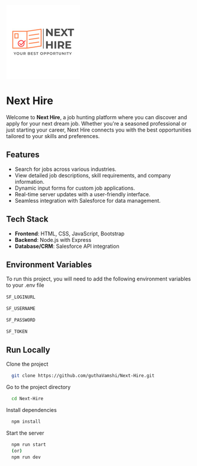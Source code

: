 
![Logo](Public/Images/next-hire.png)

# Next Hire

Welcome to **Next Hire**, a job hunting platform where you can discover and apply for your next dream job. Whether you're a seasoned professional or just starting your career, Next Hire connects you with the best opportunities tailored to your skills and preferences.

## Features
- Search for jobs across various industries.
- View detailed job descriptions, skill requirements, and company information.
- Dynamic input forms for custom job applications.
- Real-time server updates with a user-friendly interface.
- Seamless integration with Salesforce for data management.

## Tech Stack
- **Frontend**: HTML, CSS, JavaScript, Bootstrap
- **Backend**: Node.js with Express
- **Database/CRM**: Salesforce API integration


## Environment Variables

To run this project, you will need to add the following environment variables to your .env file

`SF_LOGINURL`

`SF_USERNAME`

`SF_PASSWORD`

`SF_TOKEN`


## Run Locally

Clone the project

```bash
  git clone https://github.com/guthaVamshi/Next-Hire.git
```

Go to the project directory

```bash
  cd Next-Hire
```

Install dependencies

```bash
  npm install
```

Start the server

```bash
  npm run start 
  (or)
  npm run dev
```

